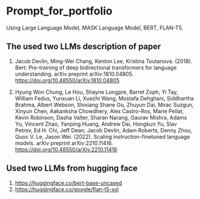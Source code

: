 # Prompt_for_portfolio
Using Large Language Model, MASK Language Model, BERT, FLAN-T5.

## The used two LLMs description of paper
1. Jacob Devlin, Ming-Wei Chang, Kenton Lee, Kristina Toutanova. (2018). Bert: Pre-training of deep bidirectional transformers for language understanding. arXiv preprint arXiv:1810.04805. https://doi.org/10.48550/arXiv.1810.04805
   
2. Hyung Won Chung, Le Hou, Shayne Longpre, Barret Zoph, Yi Tay, William Fedus, Yunxuan Li, Xuezhi Wang, Mostafa Dehghani, Siddhartha Brahma, Albert Webson, Shixiang Shane Gu, Zhuyun Dai, Mirac Suzgun, Xinyun Chen, Aakanksha Chowdhery, Alex Castro-Ros, Marie Pellat, Kevin Robinson, Dasha Valter, Sharan Narang, Gaurav Mishra, Adams Yu, Vincent Zhao, Yanping Huang, Andrew Dai, Hongkun Yu, Slav Petrov, Ed H. Chi, Jeff Dean, Jacob Devlin, Adam Roberts, Denny Zhou, Quoc V. Le, Jason Wei. (2022). Scaling instruction-finetuned language models. arXiv preprint arXiv:2210.11416. https://doi.org/10.48550/arXiv.2210.11416

## Used two LLMs from hugging face
1. https://huggingface.co/bert-base-uncased
2. https://huggingface.co/google/flan-t5-xxl




